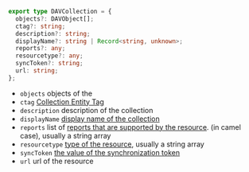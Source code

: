 ```ts
export type DAVCollection = {
  objects?: DAVObject[];
  ctag?: string;
  description?: string;
  displayName?: string | Record<string, unknown>;
  reports?: any;
  resourcetype?: any;
  syncToken?: string;
  url: string;
};
```

- `objects` objects of the
- `ctag` [Collection Entity Tag](https://github.com/apple/ccs-calendarserver/blob/master/doc/Extensions/caldav-ctag.txt)
- `description` description of the collection
- `displayName` [display name of the collection](https://datatracker.ietf.org/doc/html/rfc2518#section-13.2)
- `reports` list of [reports that are supported by the
  resource](https://datatracker.ietf.org/doc/html/rfc3253#section-3.1.5). (in camel case), usually a string array
- `resourcetype` [type of the resource](https://datatracker.ietf.org/doc/html/rfc2518#section-13.9), usually a string array
- `syncToken` [the value of the synchronization token](https://datatracker.ietf.org/doc/html/rfc6578#section-4)
- `url` url of the resource
